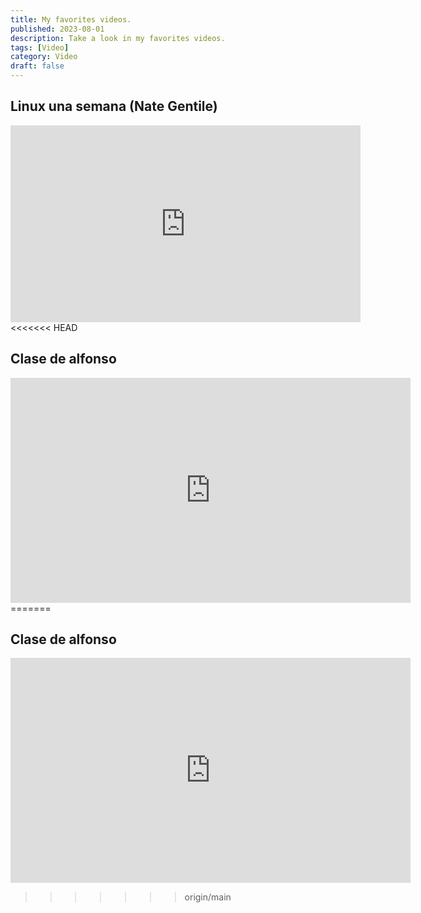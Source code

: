 ```yaml
---
title: My favorites videos.
published: 2023-08-01
description: Take a look in my favorites videos.
tags: [Video]
category: Video
draft: false
---
```



## Linux una semana (Nate Gentile)

<iframe width="560" height="315" src="https://www.youtube.com/embed/ZaMbc5l5ZFM?si=Un47Ne9cjTcVGEAD" title="YouTube video player" frameborder="0" allow="accelerometer; autoplay; clipboard-write; encrypted-media; gyroscope; picture-in-picture; web-share" referrerpolicy="strict-origin-when-cross-origin" allowfullscreen></iframe>
<<<<<<< HEAD

## Clase de alfonso
<iframe src="https://cepucmmedu-my.sharepoint.com/personal/jl_alonso_ce_pucmm_edu_do/_layouts/15/embed.aspx?UniqueId=8f4629ed-3783-433f-938b-603fc7475d1e&embed=%7B%22ust%22%3Atrue%2C%22hv%22%3A%22CopyEmbedCode%22%7D&referrer=StreamWebApp&referrerScenario=EmbedDialog.Create" width="640" height="360" frameborder="0" scrolling="no" allowfullscreen title="Clase de introducción a la ing de software-20241119_103545-Grabación de la reunión.mp4"></iframe>
=======


## Clase de alfonso
<iframe src="https://cepucmmedu-my.sharepoint.com/personal/jl_alonso_ce_pucmm_edu_do/_layouts/15/embed.aspx?UniqueId=8f4629ed-3783-433f-938b-603fc7475d1e&embed=%7B%22ust%22%3Atrue%2C%22hv%22%3A%22CopyEmbedCode%22%7D&referrer=StreamWebApp&referrerScenario=EmbedDialog.Create" width="640" height="360" frameborder="0" scrolling="no" allowfullscreen title="Clase de introducción a la ing de software-20241119_103545-Grabación de la reunión.mp4"></iframe>

>>>>>>> origin/main
